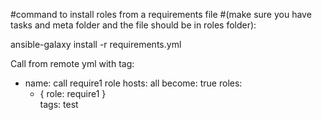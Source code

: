 #command to install roles from a requirements file 
#(make sure you have tasks and meta folder and the file should be in roles folder):

ansible-galaxy install -r requirements.yml
  
Call from remote yml with tag:  

- name: call require1 role
  hosts: all
  become: true
  roles:
    - { role: require1 }  
  tags: test

